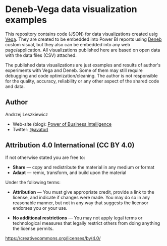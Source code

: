 # Deneb-Vega data visualization examples

This repository contains code (JSON) for data visualizations created usig [Vega](https://vega.github.io/vega/). They are created to be embedded into Power BI reports using [Deneb](https://deneb-viz.github.io/) custom visual, but they also can be embedded into any web page/application. All visualizations published here are based on open data with the data files (CSV) attached.

The published data visualizations are just examples and results of author's experiments with Vega and Deneb. Some of them may still require debugging and code optimization/cleaning. The author is not responsible for the quality, accuracy, reliability or any other aspect of the shared code and data.

## Author
Andrzej Leszkiewicz
- Web-site (blog): [Power of Business Intelligence](https://powerofbi.org/)
- Twitter: [@avatorl](https://twitter.com/avatorl)

## Attribution 4.0 International (CC BY 4.0)

If not otherwise stated you are free to:
- **Share** — copy and redistribute the material in any medium or format
- **Adapt** — remix, transform, and build upon the material

Under the following terms:
- **Attribution** — You must give appropriate credit, provide a link to the license, and indicate if changes were made. You may do so in any reasonable manner, but not in any way that suggests the licensor endorses you or your use.

- **No additional restrictions** — You may not apply legal terms or technological measures that legally restrict others from doing anything the license permits.

https://creativecommons.org/licenses/by/4.0/
